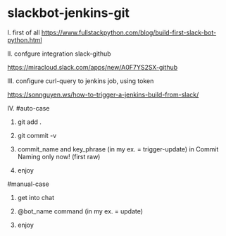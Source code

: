 # slackbot-jenkins-git
I. first of all https://www.fullstackpython.com/blog/build-first-slack-bot-python.html

II. confgure integration slack-github

https://miracloud.slack.com/apps/new/A0F7YS2SX-github

III. configure curl-query to jenkins job, using token

https://sonnguyen.ws/how-to-trigger-a-jenkins-build-from-slack/

IV. 
#auto-case

1. git add .

2. git commit -v

3. commit_name and key_phrase (in my ex. = trigger-update) in Commit Naming only now! (first raw)

4. enjoy

#manual-case

1. get into chat

2. @bot_name command (in my ex. = update)

3. enjoy

